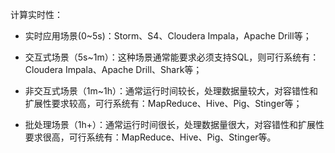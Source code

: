 计算实时性：

* 实时应用场景\(0~5s\)：Storm、S4、Cloudera Impala，Apache Drill等；

* 交互式场景（5s~1m）：这种场景通常能要求必须支持SQL，则可行系统有：Cloudera Impala、Apache Drill、Shark等；

* 非交互式场景（1m~1h）：通常运行时间较长，处理数据量较大，对容错性和扩展性要求较高，可行系统有：MapReduce、Hive、Pig、Stinger等；

* 批处理场景（1h+）：通常运行时间很长，处理数据量很大，对容错性和扩展性要求很高，可行系统有：MapReduce、Hive、Pig、Stinger等。



